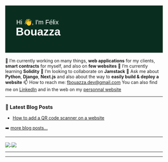 ![Felix Bouazza's github stats](header.png)

🔭 I’m currently working on many things, __web applications__ for my clients, __smart contracts__ for myself, and also on __few websites__
🌱 I’m currently learning __Solidity__
👯 I’m looking to collaborate on __Jamstack__
💬 Ask me about __Python__, __Django__, __Next.js__ and also about the way to __easily build & deploy a website__
📫 How to reach me: fbouazza.dev@gmail.com
You can also find me on [LinkedIn](https://www.linkedin.com/in/felix-bouazza/) and in the web on my [personnal website](https://felixbouazza.fr)

---

### 📕 Latest Blog Posts

<!-- BLOG-POST-LIST:START -->
- [How to add a QR code scanner on a website](https://felixbouazza.fr/blog/comment-ajouter-un-scanner-de-qr-code-et-de-code-barre-sur-son-site-ou-son-application)
<!-- BLOG-POST-LIST:END -->

➡️ [more blog posts...](https://felixbouazza.fr/blog)

---

<a href="https://github.com/anuraghazra/github-readme-stats">
  <img height=200 align="center" src="https://github-readme-stats.vercel.app/api?username=felixbouazza&show_icons=true" />
</a>
<a href="https://github.com/anuraghazra/convoychat">
  <img height=200 align="center" src="https://github-readme-stats.vercel.app/api/top-langs/?username=felixbouazza&layout=compact&langs_count=8&card_width=320" />
</a>

---

<!--START_SECTION:activity-->

---